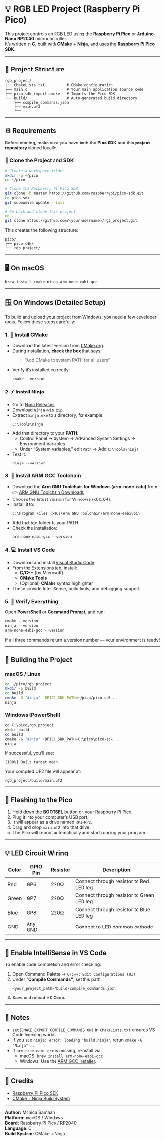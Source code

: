# 💡 RGB LED Project (Raspberry Pi Pico)

This project controls an RGB LED using the **Raspberry Pi Pico** or **Arduino Nano RP2040** microcontroller.  
It’s written in **C**, built with **CMake** + **Ninja**, and uses the **Raspberry Pi Pico SDK**.

---

## 🧰 Project Structure

```
rgb_project/
├── CMakeLists.txt          # CMake configuration
├── main.c                  # Your main application source code
├── pico_sdk_import.cmake   # Imports the Pico SDK
└── build/                  # Auto-generated build directory
    ├── compile_commands.json
    ├── main.uf2
    └── ...
```

---

## ⚙️ Requirements

Before starting, make sure you have both the **Pico SDK** and this **project repository** cloned locally.

### 🧩 Clone the Project and SDK

```bash
# Create a workspace folder
mkdir -p ~/pico
cd ~/pico

# Clone the Raspberry Pi Pico SDK
git clone -b master https://github.com/raspberrypi/pico-sdk.git
cd pico-sdk
git submodule update --init

# Go back and clone this project
cd ..
git clone https://github.com/<your-username>/rgb_project.git
```

This creates the following structure:
```
pico/
├── pico-sdk/
└── rgb_project/
```

---

## 🖥️ On macOS
```bash
brew install cmake ninja arm-none-eabi-gcc
```

---

## 🪟 On Windows (Detailed Setup)

To build and upload your project from Windows, you need a few developer tools. Follow these steps carefully:

### 1. 🧱 Install CMake
- Download the latest version from [CMake.org](https://cmake.org/download/).  
- During installation, **check the box** that says:  
  > “Add CMake to system PATH for all users”  
- Verify it’s installed correctly:
  ```powershell
  cmake --version
  ```

### 2. ⚡ Install Ninja
- Go to [Ninja Releases](https://github.com/ninja-build/ninja/releases).  
- Download `ninja-win.zip`.
- Extract `ninja.exe` to a directory, for example:
  ```
  C:\Tools\ninja
  ```
- Add that directory to your **PATH**:
  - Control Panel → System → Advanced System Settings → Environment Variables  
  - Under “System variables,” edit `Path` → Add `C:\Tools\ninja`
- Test it:
  ```powershell
  ninja --version
  ```

### 3. 🧰 Install ARM GCC Toolchain
- Download the **Arm GNU Toolchain for Windows (arm-none-eabi)** from:  
  👉 [ARM GNU Toolchain Downloads](https://developer.arm.com/downloads/-/arm-gnu-toolchain-downloads)
- Choose the latest version for Windows (x86_64).
- Install it to:
  ```
  C:\Program Files (x86)\Arm GNU Toolchain\arm-none-eabi\bin
  ```
- Add that `bin` folder to your PATH.  
- Check the installation:
  ```powershell
  arm-none-eabi-gcc --version
  ```

### 4. 💻 Install VS Code
- Download and install [Visual Studio Code](https://code.visualstudio.com/).
- From the Extensions tab, install:
  - **C/C++** (by Microsoft)
  - **CMake Tools**
  - (Optional) **CMake** syntax highlighter
- These provide IntelliSense, build tools, and debugging support.

### 5. 🔧 Verify Everything
Open **PowerShell** or **Command Prompt**, and run:
```powershell
cmake --version
ninja --version
arm-none-eabi-gcc --version
```
If all three commands return a version number — your environment is ready!

---

## 🚀 Building the Project

### macOS / Linux
```bash
cd ~/pico/rgb_project
mkdir -p build
cd build
cmake -G "Ninja" -DPICO_SDK_PATH=~/pico/pico-sdk ..
ninja
```

### Windows (PowerShell)
```powershell
cd C:\pico\rgb_project
mkdir build
cd build
cmake -G "Ninja" -DPICO_SDK_PATH=C:\pico\pico-sdk ..
ninja
```

If successful, you’ll see:
```
[100%] Built target main
```

Your compiled UF2 file will appear at:
```
rgb_project/build/main.uf2
```

---

## 🔌 Flashing to the Pico

1. Hold down the **BOOTSEL** button on your Raspberry Pi Pico.  
2. Plug it into your computer’s USB port.  
3. It will appear as a drive named `RPI-RP2`.  
4. Drag and drop `main.uf2` into that drive.  
5. The Pico will reboot automatically and start running your program.

---

## 💡 LED Circuit Wiring

| Color | GPIO Pin | Resistor | Description |
|--------|-----------|-----------|-------------|
| Red | GP6 | 220Ω | Connect through resistor to Red LED leg |
| Green | GP7 | 220Ω | Connect through resistor to Green LED leg |
| Blue | GP8 | 220Ω | Connect through resistor to Blue LED leg |
| GND | Any GND | — | Connect to LED common cathode |

---

## 🧠 Enable IntelliSense in VS Code

To enable code completion and error checking:

1. Open Command Palette → `C/C++: Edit Configurations (UI)`
2. Under **“Compile Commands”**, set this path:
   ```
   <your_project_path>/build/compile_commands.json
   ```
3. Save and reload VS Code.

---

## 🧾 Notes

- `set(CMAKE_EXPORT_COMPILE_COMMANDS ON)` in `CMakeLists.txt` ensures VS Code indexing works.
- If you see `ninja: error: loading 'build.ninja'`, rerun `cmake -G "Ninja" ..`.
- If `arm-none-eabi-gcc` is missing, reinstall via:
  - macOS: `brew install arm-none-eabi-gcc`
  - Windows: Use the [ARM GCC Installer](https://developer.arm.com/downloads/-/arm-gnu-toolchain-downloads).

---

## 🧠 Credits
- [Raspberry Pi Pico SDK](https://github.com/raspberrypi/pico-sdk)
- [CMake + Ninja Build System](https://ninja-build.org/)

---

**Author:** Monica Samaan  
**Platform:** macOS / Windows  
**Board:** Raspberry Pi Pico / RP2040  
**Language:** C  
**Build System:** CMake + Ninja
